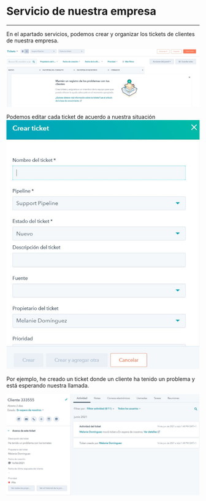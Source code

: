 # Servicio de nuestra empresa
___

En el apartado servicios, podemos crear y organizar los tickets de clientes de nuestra empresa.

![HubSpotServicio](https://github.com/Meeeldg/hubspot_idp/blob/main/fotos/28.JPG)

Podemos editar cada ticket de acuerdo a nuestra situación
![HubSpotServicio2](https://github.com/Meeeldg/hubspot_idp/blob/main/fotos/29.JPG)


Por ejemplo, he creado un ticket donde un cliente ha tenido un problema y está esperando nuestra llamada.

![HubSpotServicio2](https://github.com/Meeeldg/hubspot_idp/blob/main/fotos/35.JPG)
